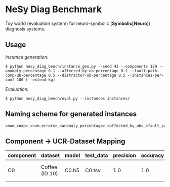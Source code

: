 # NeSy Diag Benchmark

Toy world (evaluation system) for neuro-symbolic (**Symbolic[Neuro]**) diagnosis systems.

## Usage

*Instance generation:*
```
$ python nesy_diag_bench/instance_gen.py --seed 42 --components 129 --anomaly-percentage 0.1 --affected-by-ub-percentage 0.2 --fault-path-comp-ub-percentage 0.5 --distractor-ub-percentage 0.5 --instances-per-conf 100 [--extend-kg]
```

*Evaluation:*
```
$ python nesy_diag_bench/eval.py --instances instances/
```

## Naming scheme for generated instances

```
<num_comp>_<num_errors>_<anomaly_percentage>_<affected_by_ub>_<fault_path_comp_ub>_<distractor_ub>_<seed>_<idx>.json
```

## Component -> UCR-Dataset Mapping

|component | dataset        | model | test_data | precision | accuracy | recall | architecture | #train | #test | len    | #classes | desc                                          |
|----------|----------------|-------|-----------|-----------|----------|--------|--------------|--------|-------|--------|----------|-----------------------------------------------|
| C0       | Coffee (ID 10) | C0.h5 | C0.tsv    | 1.0       | 1.0      | 1.0    | FCN          | 28     | 28    | 286    | 2        | spectrographs: dist. Robusta / Arabica coffee |
